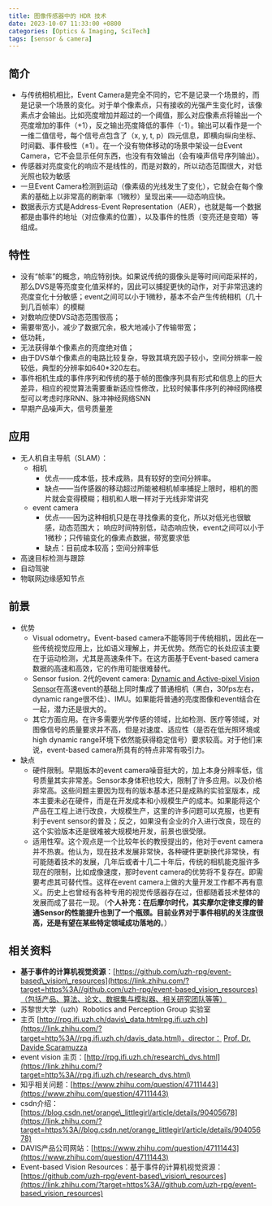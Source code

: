 ```yaml
---
title: 图像传感器中的 HDR 技术
date: 2023-10-07 11:33:00 +0800
categories: [Optics & Imaging, SciTech]
tags: [sensor & camera]
---
```



## 简介

- 与传统相机相比，Event Camera是完全不同的，它不是记录一个场景的，而是记录一个场景的变化。对于单个像素点，只有接收的光强产生变化时，该像素点才会输出。比如亮度增加并超过的一个阈值，那么对应像素点将输出一个亮度增加的事件（+1），反之输出亮度降低的事件（-1）。输出可以看作是一个一维二值信号，每个信号点包含了（x, y, t, p）四元信息，即横向纵向坐标、时间戳、事件极性（±1）。在一个没有物体移动的场景中架设一台Event Camera，它不会显示任何东西，也没有有效输出（会有噪声信号序列输出）。
- 传感器对亮度变化的响应不是线性的，而是对数的，所以动态范围很大，对低光照也较为敏感
- 一旦Event Camera检测到运动（像素级的光线发生了变化），它就会在每个像素的基础上以非常高的刷新率（1微秒）呈现出来——动态响应快。
- 数据表示方式是Address-Event Representation（AER），也就是每一个数据都是由事件的地址（对应像素的位置），以及事件的性质（变亮还是变暗）等组成。

## 特性

- 没有“帧率”的概念，响应特别快。如果说传统的摄像头是等时间间距采样的，那么DVS是等亮度变化值采样的，因此可以捕捉更快的动作，对于非常迅速的亮度变化十分敏感；event之间可以小于1微秒，基本不会产生传统相机（几十到几百帧率）的模糊
- 对数响应使DVS动态范围很高；
- 需要带宽小，减少了数据冗余，极大地减小了传输带宽；
- 低功耗，
- 无法获得单个像素点的亮度绝对值；
- 由于DVS单个像素点的电路比较复杂，导致其填充因子较小，空间分辨率一般较低，典型的分辨率如640\*320左右。
- 事件相机生成的事件序列和传统的基于帧的图像序列具有形式和信息上的巨大差异，相应的视觉算法需要重新适应性修改，比较时候事件序列的神经网络模型可以考虑时序RNN、脉冲神经网络SNN
- 早期产品噪声大，信号质量差

## 应用

- 无人机自主导航（SLAM）：
  - 相机
    - 优点——成本低，技术成熟，具有较好的空间分辨率。
    - 缺点——当传感器的移动超过所能被相机帧率捕捉上限时，相机的图片就会变得模糊；相机和人眼一样对于光线非常讲究
  - event camera
    - 优点——因为这种相机只是在寻找像素的变化，所以对低光也很敏感，动态范围大； 响应时间特别低，动态响应快，event之间可以小于1微秒；只传输变化的像素点数据，带宽要求低
    - 缺点：目前成本较高；空间分辨率低
- 高速目标检测与跟踪
- 自动驾驶
- 物联网边缘感知节点

## 前景

- 优势
    - Visual odometry。Event-based camera不能等同于传统相机，因此在一些传统视觉应用上，比如语义理解上，并无优势。然而它的长处应该主要在于运动检测，尤其是高速条件下。在这方面基于Event-based camera数据的高速和高效，它的作用可能很难替代。
    - Sensor fusion. 2代的event camera: [Dynamic and Active-pixel Vision Sensor](https://link.zhihu.com/?target=http%3A//inilabs.com/products/dynamic-and-active-pixel-vision-sensor/)在高速event的基础上同时集成了普通相机（黑白，30fps左右，dynamic range很不佳）、IMU。如果能将普通的亮度图像和event结合在一起，潜力还是很大的。
    - 其它方面应用。在许多需要光学传感的领域，比如检测、医疗等领域，对图像信号的质量要求并不高，但是对速度、适应性（是否在低光照环境或high dynamic range环境下依然能获得稳定信号）要求较高。对于他们来说，event-based camera所具有的特点非常有吸引力。
- 缺点
    - 硬件限制。早期版本的event camera噪音挺大的，加上本身分辨率低，信号质量其实非常差。Sensor本身体积也较大，限制了许多应用。以及价格非常高。这些问题主要因为现有的版本基本还只是成熟的实验室版本，成本主要未必在硬件，而是在开发成本和小规模生产的成本。如果能将这个产品在工程上进行改良，大规模生产，这里的许多问题可以克服，也更有利于event sensor的普及；反之，如果没有企业的介入进行改良，现在的这个实验版本还是很难被大规模地开发，前景也很受限。
    - 适用性窄。这个观点是一个比较年长的教授提出的，他对于event camera并不热衷。他认为，现在技术发展非常快，各种硬件更新换代非常快，有可能随着技术的发展，几年后或者十几二十年后，传统的相机能克服许多现在的限制，比如成像速度，那时event camera的优势将不复存在。即需要考虑其可替代性。这样在event camera上做的大量开发工作都不再有意义。历史上也曾经有各种专用的视觉传感器存在过，但都随着技术整体的发展而成了昙花一现。（**个人补充：在后摩尔时代，其实摩尔定律支撑的普通Sensor的性能提升也到了一个瓶颈。目前业界对于事件相机的关注度很高，还是有望在某些特定领域成功落地的**。）

## 相关资料

- **基于事件的计算机视觉资源**：[https://github.com/uzh-rpg/event-based\_vision\_resources](https://link.zhihu.com/?target=https%3A//github.com/uzh-rpg/event-based_vision_resources)（包括产品、算法、论文、数据集与模拟器、相关研究团队等等）
- 苏黎世大学（uzh）Robotics and Perception Group 实验室
- 主页 [http://rpg.ifi.uzh.ch/davis\_data.htmlrpg.ifi.uzh.ch](https://link.zhihu.com/?target=http%3A//rpg.ifi.uzh.ch/davis_data.html)，director： [Prof. Dr. Davide Scaramuzza](https://link.zhihu.com/?target=http%3A//rpg.ifi.uzh.ch/people_scaramuzza.html)
- event vision 主页：[http://rpg.ifi.uzh.ch/research\_dvs.html](https://link.zhihu.com/?target=http%3A//rpg.ifi.uzh.ch/research_dvs.html)
- 知乎相关问题：[https://www.zhihu.com/question/47111443](https://www.zhihu.com/question/47111443)
- csdn介绍：[https://blog.csdn.net/orange\_littlegirl/article/details/90405678](https://link.zhihu.com/?target=https%3A//blog.csdn.net/orange_littlegirl/article/details/90405678)
- DAVIS产品公司网站：[https://www.zhihu.com/question/47111443](https://www.zhihu.com/question/47111443)
- Event-based Vision Resources：基于事件的计算机视觉资源：[https://github.com/uzh-rpg/event-based\_vision\_resources](https://link.zhihu.com/?target=https%3A//github.com/uzh-rpg/event-based_vision_resources)
